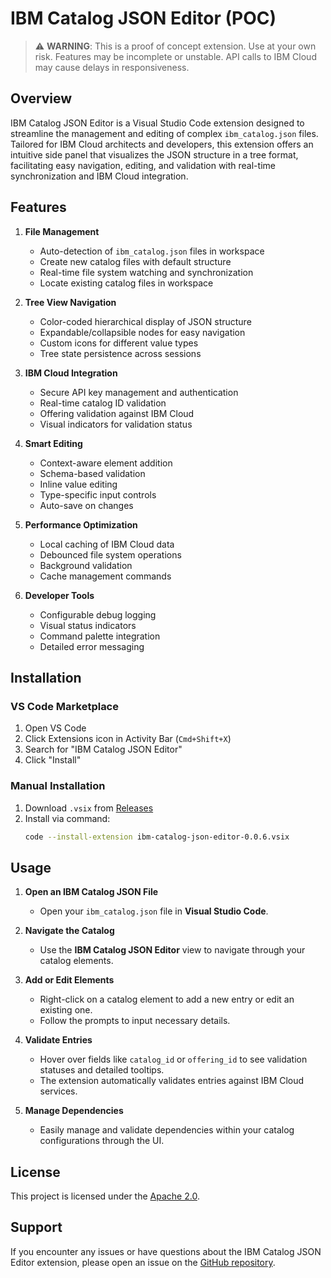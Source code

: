 # IBM Catalog JSON Editor (POC)

> ⚠️ **WARNING**: This is a proof of concept extension. Use at your own risk. Features may be incomplete or unstable. API calls to IBM Cloud may cause delays in responsiveness.

## Overview
IBM Catalog JSON Editor is a Visual Studio Code extension designed to streamline the management and editing of complex `ibm_catalog.json` files. Tailored for IBM Cloud architects and developers, this extension offers an intuitive side panel that visualizes the JSON structure in a tree format, facilitating easy navigation, editing, and validation with real-time synchronization and IBM Cloud integration.

## Features

1. **File Management**
   - Auto-detection of `ibm_catalog.json` files in workspace
   - Create new catalog files with default structure
   - Real-time file system watching and synchronization
   - Locate existing catalog files in workspace

2. **Tree View Navigation**
   - Color-coded hierarchical display of JSON structure
   - Expandable/collapsible nodes for easy navigation
   - Custom icons for different value types
   - Tree state persistence across sessions

3. **IBM Cloud Integration**
   - Secure API key management and authentication
   - Real-time catalog ID validation
   - Offering validation against IBM Cloud
   - Visual indicators for validation status

4. **Smart Editing**
   - Context-aware element addition
   - Schema-based validation
   - Inline value editing
   - Type-specific input controls
   - Auto-save on changes

5. **Performance Optimization**
   - Local caching of IBM Cloud data
   - Debounced file system operations
   - Background validation
   - Cache management commands

6. **Developer Tools**
   - Configurable debug logging
   - Visual status indicators
   - Command palette integration
   - Detailed error messaging

## Installation

### VS Code Marketplace
1. Open VS Code
2. Click Extensions icon in Activity Bar (`Cmd+Shift+X`)
3. Search for "IBM Catalog JSON Editor"
4. Click "Install"

### Manual Installation
1. Download `.vsix` from [Releases](https://github.com/your-username/ibm-catalog-json-editor/releases)
2. Install via command:
   ```bash
   code --install-extension ibm-catalog-json-editor-0.0.6.vsix
   ```

## Usage

1. **Open an IBM Catalog JSON File**
   - Open your `ibm_catalog.json` file in **Visual Studio Code**.

2. **Navigate the Catalog**
   - Use the **IBM Catalog JSON Editor** view to navigate through your catalog elements.

3. **Add or Edit Elements**
   - Right-click on a catalog element to add a new entry or edit an existing one.
   - Follow the prompts to input necessary details.

4. **Validate Entries**
   - Hover over fields like `catalog_id` or `offering_id` to see validation statuses and detailed tooltips.
   - The extension automatically validates entries against IBM Cloud services.

5. **Manage Dependencies**
   - Easily manage and validate dependencies within your catalog configurations through the UI.


## License

This project is licensed under the [Apache 2.0](./LICENSE.md).

## Support

If you encounter any issues or have questions about the IBM Catalog JSON Editor extension, please open an issue on the [GitHub repository](https://github.com/daniel-butler-irl/VS_Code_Catalog_Json_Editor/issues).

